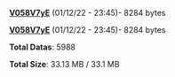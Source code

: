 [**V058V7yE**](/data/V058V7yE.txt) (01/12/22 - 23:45)- 8284 bytes

[**V058V7yE**](/data/V058V7yE.txt) (01/12/22 - 23:45)- 8284 bytes

**Total Datas**: 5988

**Total Size**: 33.13 MB / 33.1 MB